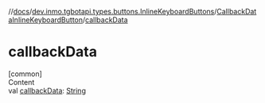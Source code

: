 //[docs](../../../index.md)/[dev.inmo.tgbotapi.types.buttons.InlineKeyboardButtons](../index.md)/[CallbackDataInlineKeyboardButton](index.md)/[callbackData](callback-data.md)



# callbackData  
[common]  
Content  
val [callbackData](callback-data.md): [String](https://kotlinlang.org/api/latest/jvm/stdlib/kotlin/-string/index.html)  



